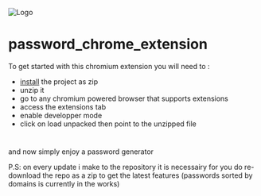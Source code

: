 ![Logo](URL)
# password_chrome_extension
To get started with this chromium extension you will need to :
- [install](https://scribehow.com/shared/Download_password_extension_from_GitHub_repository__9Lx__v1XSYuOcrJ6ooYKtA) the project as zip 
- unzip it
- go to any chromium powered browser that supports extensions
- access the extensions tab
- enable developper mode
- click on load unpacked then point to the unzipped file
#
and now simply enjoy a password generator 

P.S: on every update i make to the repository it is necessairy for you do re-download the repo as a zip to get the latest features (passwords sorted by domains is currently in the works)
